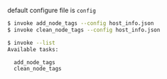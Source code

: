 default configure file is `config`
```bash
$ invoke add_node_tags --config host_info.json
$ invoke clean_node_tags --config host_info.json
```
```bash
$ invoke --list
Available tasks:

  add_node_tags
  clean_node_tags
  
```
